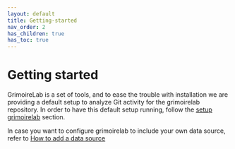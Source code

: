 ```yaml
---
layout: default
title: Getting-started
nav_order: 2
has_children: true
has_toc: true
---
```


# Getting started

GrimoireLab is a set of tools, and to ease the trouble with installation we are providing a default setup to analyze Git activity for the grimoirelab repository. In order to have this default setup running, follow the [setup grimoirelab](https://vsevagen.github.io/grimoirelab-tutorial/docs/getting-started/setup/) section.

In case you want to configure grimoirelab to include your own data source, refer to [How to add a data source](https://vsevagen.github.io/grimoirelab-tutorial/docs/data-sources/add-sources/)
